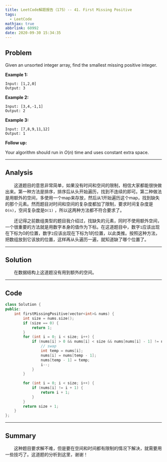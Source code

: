 ```yaml
---
title: LeetCode解题报告（175）-- 41. First Missing Positive
tags:
  - LeetCode
mathjax: true
abbrlink: 60992
date: 2020-09-30 15:34:35
---
```


## Problem

Given an unsorted integer array, find the smallest missing positive integer.

<!-- more -->

**Example 1:**

```
Input: [1,2,0]
Output: 3
```

**Example 2:**

```
Input: [3,4,-1,1]
Output: 2
```

**Example 3:**

```
Input: [7,8,9,11,12]
Output: 1
```

**Follow up:**

Your algorithm should run in *O*(*n*) time and uses constant extra space.

------

## Analysis

&emsp;&emsp;这道题目的意思非常简单，如果没有时间和空间的限制，相信大家都能很快做出来。第一种方法是排序，排序后从头开始遍历，找到不连续的即可。第二种做法是用额外的空间，多使用一个map来存放，然后从1开始遍历这个map，找到缺失的那个元素。然而题目对时间和空间的复杂度都加了限制，要求时间复杂度是`O(n)`，空间复杂度是`O(1)` ，所以这两种方法都不符合要求了。

&emsp;&emsp;还记得之前数组类型的题目我介绍过，找缺失的元素，同时不使用额外空间，一个很重要的方法就是用数字本身的值作为下标。在这道题目中，数字`1`应该出现在下标为0的位置，数字`2`应该出现在下标为1的位置，以此类推。按照这种方法，把数组放到它该放的位置，这样再从头遍历一遍，就知道缺了哪个位置了。

------

## Solution

&emsp;&emsp;在数据结构上这道题没有用到额外的空间。

------

## Code

```c++
class Solution {
public:
    int firstMissingPositive(vector<int>& nums) {
        int size = nums.size();
        if (size == 0) {
            return 1;
        }
        for (int i = 0; i < size; i++) {
            if (nums[i] > 0 && nums[i] < size && nums[nums[i] - 1] != nums[i]) {
                // swap
                int temp = nums[i];
                nums[i] = nums[temp - 1];
                nums[temp - 1] = temp;
                i--;
            }
        }
        
        for (int i = 0; i < size; i++) {
            if (nums[i] != i + 1) {
                return i + 1;
            }
        }
        return size + 1;
    }
};
```

------

## Summary

&emsp;&emsp;这种题目要求解不难，但是要在空间和时间都有限制的情况下解决，就需要用一些技巧了。这道题的分析到这里，谢谢！
